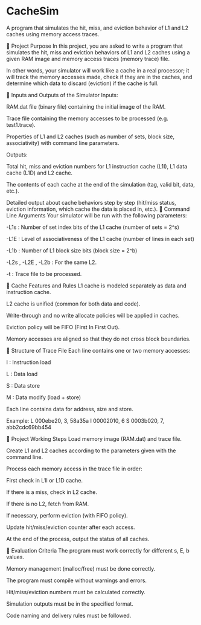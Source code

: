 # CacheSim
A program that simulates the hit, miss, and eviction behavior of L1 and L2 caches using memory access traces.

📌 Project Purpose
In this project, you are asked to write a program that simulates the hit, miss and eviction behaviors of L1 and L2 caches using a given RAM image and memory access traces (memory trace) file.

In other words, your simulator will work like a cache in a real processor; it will track the memory accesses made, check if they are in the caches, and determine which data to discard (eviction) if the cache is full.

📌 Inputs and Outputs of the Simulator
Inputs:

RAM.dat file (binary file) containing the initial image of the RAM.

Trace file containing the memory accesses to be processed (e.g. test1.trace).

Properties of L1 and L2 caches (such as number of sets, block size, associativity) with command line parameters.

Outputs:

Total hit, miss and eviction numbers for L1 instruction cache (L1I), L1 data cache (L1D) and L2 cache.

The contents of each cache at the end of the simulation (tag, valid bit, data, etc.).

Detailed output about cache behaviors step by step (hit/miss status, eviction information, which cache the data is placed in, etc.).
📌 Command Line Arguments
Your simulator will be run with the following parameters:

-L1s <L1s>: Number of set index bits of the L1 cache (number of sets = 2^s)

-L1E <L1E>: Level of associativeness of the L1 cache (number of lines in each set)

-L1b <L1b>: Number of L1 block size bits (block size = 2^b)

-L2s <L2s>, -L2E <L2E>, -L2b <L2b>: For the same L2.

-t <tracefile>: Trace file to be processed.

📌 Cache Features and Rules
L1 cache is modeled separately as data and instruction cache.

L2 cache is unified (common for both data and code).

Write-through and no write allocate policies will be applied in caches.

Eviction policy will be FIFO (First In First Out).

Memory accesses are aligned so that they do not cross block boundaries.

📌 Structure of Trace File
Each line contains one or two memory accesses:

I : Instruction load

L : Data load

S : Data store

M : Data modify (load + store)

Each line contains data for address, size and store.

Example:
L 000ebe20, 3, 58a35a
I 00002010, 6
S 0003b020, 7, abb2cdc69bb454

📌 Project Working Steps
Load memory image (RAM.dat) and trace file.

Create L1 and L2 caches according to the parameters given with the command line.

Process each memory access in the trace file in order:

First check in L1I or L1D cache.

If there is a miss, check in L2 cache.

If there is no L2, fetch from RAM.

If necessary, perform eviction (with FIFO policy).

Update hit/miss/eviction counter after each access.

At the end of the process, output the status of all caches.

📌 Evaluation Criteria
The program must work correctly for different s, E, b values.

Memory management (malloc/free) must be done correctly.

The program must compile without warnings and errors.

Hit/miss/eviction numbers must be calculated correctly.

Simulation outputs must be in the specified format.

Code naming and delivery rules must be followed.
